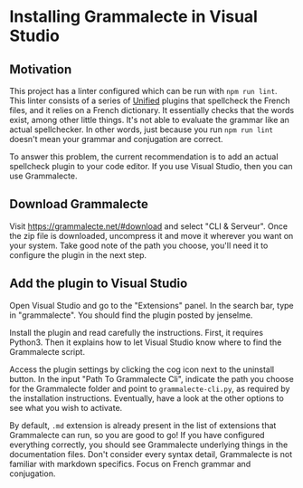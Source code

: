 # Installing Grammalecte in Visual Studio

## Motivation

This project has a linter configured which can be run with `npm run lint`. This linter consists of a series of [Unified](https://unifiedjs.com/) plugins that spellcheck the French files, and it relies on a French dictionary. It essentially checks that the words exist, among other little things. It's not able to evaluate the grammar like an actual spellchecker. In other words, just because you run `npm run lint` doesn't mean your grammar and conjugation are correct.

To answer this problem, the current recommendation is to add an actual spellcheck plugin to your code editor. If you use Visual Studio, then you can use Grammalecte.

## Download Grammalecte

Visit https://grammalecte.net/#download and select "CLI & Serveur". Once the zip file is downloaded, uncompress it and move it wherever you want on your system. Take good note of the path you choose, you'll need it to configure the plugin in the next step. 

## Add the plugin to Visual Studio

Open Visual Studio and go to the "Extensions" panel. In the search bar, type in "grammalecte". You should find the plugin posted by jenselme.

Install the plugin and read carefully the instructions. First, it requires Python3. Then it explains how to let Visual Studio know where to find the Grammalecte script.

Access the plugin settings by clicking the cog icon next to the uninstall button. In the input "Path To Grammalecte Cli", indicate the path you choose for the Grammalecte folder and point to `grammalecte-cli.py`, as required by the installation instructions. Eventually, have a look at the other options to see what you wish to activate.

By default, `.md` extension is already present in the list of extensions that Grammalecte can run, so you are good to go! If you have configured everything correctly, you should see Grammalecte underlying things in the documentation files. Don't consider every syntax detail, Grammalecte is not familiar with markdown specifics. Focus on French grammar and conjugation.